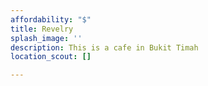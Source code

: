 ```yaml
---
affordability: "$"
title: Revelry
splash_image: ''
description: This is a cafe in Bukit Timah
location_scout: []

---
```


